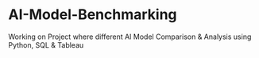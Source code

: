 # AI-Model-Benchmarking
Working on Project where different AI Model Comparison &amp; Analysis using Python, SQL &amp; Tableau
